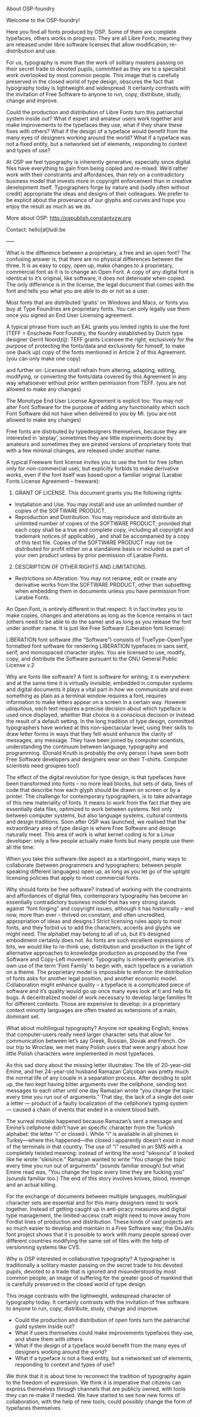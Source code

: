 About OSP-foundry

Welcome to the OSP-foundry!

Here you find all fonts produced by OSP. Some of them are complete typefaces, others works in progress. They are all Libre Fonts, meaning they are released under libre software licenses that allow modification, re-distribution and use.

For us, typography is more than the work of solitary masters passing on their secret trade to devoted pupils, committed as they are to a specialist work overlooked by most common people. This image that is carefully preserved in the closed world of type design, obscures the fact that typography today is lightweight and widespread. It certainly contrasts with the invitation of Free Software to anyone to run, copy, distribute, study, change and improve.

Could the production and distribution of Libre Fonts turn this patriarchal system inside out? What if expert and amateur users work together and make improvements to the typefaces they use, what if they share these fixes with others? What if the design of a typeface would benefit from the many eyes of designers working around the world? What if a typeface was not a fixed entity, but a networked set of elements, responding to context and types of use?

At OSP we feel typography is inherently generative, especially since digital files have everything to gain from being copied and re-mixed. We’d rather work with their constraints and affordances, than rely on a contradictory business model that invests more in copyright enforcement than in creative development itself. Typographers forge by nature and (sadly often without credit) appropriate the ideas and designs of their colleagues. We prefer to be explicit about the provenance of our glyphs and curves and hope you enjoy the result as much as we do.

More about OSP: http://ospublish.constantvzw.org

Contact: hello[at]ludi.be

—–

What is the difference between a proprietary, a free and an open font?
The confusing answer is, that there are no physical differences between the three. It is as easy to copy, open up, make changes to a proprietary, commercial font as it is to change an Open Font. A copy of any digital font is identical to it’s original, like software, it does not deterioate when copied. The only difference is in the license, the legal document that comes with the font and tells you what you are able to do or not as a user.

Most fonts that are distributed ‘gratis’ on Windows and Macs, or fonts you buy at Type Foundries are proprietary fonts. You can only legally use them once you signed an End User Licensing agreement.

A typical phrase from such an EAL grants you limited rights to use the font (TEFF = Enschede Font Foundry, the foundry established by Dutch type designer Gerrit Noordzij):
TEFF grants Licensee the right, exclusively for the purpose of protecting the fonts/data and exclusively for himself, to make one (back up) copy of the fonts mentioned in Article 2 of this Agreement.
(you can only make one copy)

and further on:
Licensee shall refrain from altering, adapting, editing, modifying, or converting the fonts/data covered by this Agreement in any way whatsoever without prior written permission from TEFF.
(you are not allowed to make any changes)

The Monotype End User License Agreement is explicit too:
You may not alter Font Software for the purpose of adding any functionality which such Font Software did not have when delivered to you by MI.
(you are not allowed to make any changes)

Free fonts are distrbuted by typedesigners themselves, because they are interested in ‘airplay’, sometimes they are little experiments done by amateurs and sometimes they are pirated versions of proprietary fonts that with a few minimal changes, are released under another name.

A typical Freeware font license invites you to use the font for free (often only for non-commercial use), but explicitly forbids to make derivative works, even if the font itself was based upon a familiar original (Larabie Fonts License Agreement – freeware):

1. GRANT OF LICENSE. This document grants you the following rights:
- Installation and Use. You may install and use an unlimited number of copies of the SOFTWARE PRODUCT.
- Reproduction and Distribution. You may reproduce and distribute an unlimited number of copies of the SOFTWARE PRODUCT; provided that each copy shall be a true and complete copy, including all copyright and trademark notices (if applicable) , and shall be accompanied by a copy of this text file. Copies of the SOFTWARE PRODUCT may not be distributed for profit either on a standalone basis or included as part of your own product unless by prior permission of Larabie Fonts.
2. DESCRIPTION OF OTHER RIGHTS AND LIMITATIONS.
- Restrictions on Alteration. You may not rename, edit or create any derivative works from the SOFTWARE PRODUCT, other than subsetting when embedding them in documents unless you have permission from Larabie Fonts.

An Open Font, is entirely different in that respect. It in fact invites you to make copies, changes and alterations as long as the licence remains in tact (others need to be able to do the same) and as long as you release the font under another name. It is just like Free Software (Liberation font license):

LIBERATION font software (the “Software”) consists of TrueType-OpenType formatted font software for rendering LIBERATION typefaces in sans serif, serif, and monospaced character styles. You are licensed to use, modify, copy, and distribute the Software pursuant to the GNU General Public License v.2

Why are fonts like software?
A font is software for writing; it is everywhere and at the same time it is virtually invisible; embedded in computer systems and digital documents it plays a vital part in how we communicate and even something as plain as a terminal window requires a font, requires information to make letters appear on a screen in a certain way. However ubiquitous, each text requires a precise decision about which typeface is used once displayed, whether that choice is a conscious decision or instead the result of a default setting.
In the long tradition of type design, committed typographers have worked at this non-spectacular level, using their skills to draw letter forms in ways that they felt would enhance the clarity of messages, any message. They have been joined by computer scientists, understanding the continuum between language, typography and programming.
(Donald Knuth is probably the only person I have seen both Free Software developers and designers wear on their T-shirts. Computer scientists need groupies too!)

The effect of the digital revolution for type design, is that typefaces have been transformed into fonts – no more lead blocks, but sets of data, lines of code that describe how each glyph should be drawn on screen or by a printer. The challenge for contemporary typographers, is to take advantage of this new materiality of fonts. It means to work from the fact that they are essentially data files, optimized to work between systems. Not only between computer systems, but also language systems, cultural contexts and design traditions.
Soon after OSP was launched, we realised that the extraordinary area of type design is where Free Software and design naturally meet. This area of work is what kernel coding is for a Linux developer: only a few people actually make fonts but many people use them all the time.

When you take this software-like aspect as a startingpoint, many ways to collaborate (between programmers and typographers; between people speaking different languages) open up, as long as you let go of the uptight licensing policies that apply to most commercial fonts.

Why should fonts be free software?
Instead of working with the constraints and affordances of digital files, contemporary typography has become an essentially contradictory business model that has very strong stands against “font forging” and copyright issues, although it has historically – and now, more than ever – thrived on constant, and often uncredited, appropriation of ideas and designs.1
Strict licensing rules apply to most fonts, and they forbid us to add the characters, accents and glyphs we might need.
The alphabet may belong to all of us, but it’s designed embodiment certainly does not. As fonts are such excellent expressions of bits, we would like to re-think use, distribution and production in the light of alternative approaches to knowledge production as proposed by the Free Software and Copy-Left movement.
Typography is inherently generative. It’s own use of the term ‘Font Family’ to begin with, each typeface is a variation on a theme.
The proprietary model is impossible to enforce: the distribution of fonts asks for another legal position, and another economic model.
Collaboration might enhance quality – a typeface is a complicated piece of software and it’s quality would go up once many eyes look at ti and help fix bugs.
A decentralized model of work necessary to develop large families fit for different contexts. Those are expensive to develop; in a proprietary context minority languages are often treated as extensions of a main, dominant set.

What about multilingual typography?
Anyone not speaking English, knows that computer-users really need larger character sets that allow for communication between let’s say Greek, Russian, Slovak and French. On our trip to Wroclaw, we met many Polish users that were angry about how little Polish characters were implemented in most typefaces.

As this sad story about the missing letter illustrates:
The life of 20-year-old Emine, and her 24-year-old husband Ramazan Çalçoban was pretty much the normal life of any couple in a separation process. After deciding to split up, the two kept having bitter arguments over the cellphone, sending text messages to each other until one day Ramazan wrote “you change the topic every time you run out of arguments.” That day, the lack of a single dot over a letter — product of a faulty localization of the cellphone’s typing system — caused a chain of events that ended in a violent blood bath.

The surreal mistake happened because Ramazan’s sent a message and Emine’s cellphone didn’t have an specific character from the Turkish alphabet: the letter “ı” or closed i. While “i” is available in all phones in Turkey—where this happened—the closed i apparently doesn’t exist in most of the terminals in that country.
The use of “i” resulted in an SMS with a completely twisted meaning: instead of writing the word “sıkısınca” it looked like he wrote “sikisince.” Ramazan wanted to write “You change the topic every time you run out of arguments” (sounds familiar enough) but what Emine read was, “You change the topic every time they are fucking you” (sounds familiar too.)
The end of this story involves knives, blood, revenge and an actual killing.

For the exchange of documents between multiple languages, multilingual character sets are essential and for this many designers need to work together. Instead of getting caught up in anti-piracy measures and digital type management, the limited-access craft might need to move away from Fordist lines of production and distribution. These kinds of vast projects are so much easier to develop and maintain in a Free Software way; the DeJaVu font project shows that it is possible to work with many people spread over different countries modifying the same set of files with the help of versionning systems like CVS.

Why is OSP interested in collaborative typography?
A typographer is traditionally a solitary master passing on the secret trade to his devoted pupils, devoted to a trade that is ignored and misunderstood by most common people; an image of suffering for the greater good of mankind that is carefully preserved in the closed world of type design.

This image contrasts with the lightweight, widespread character of typography today. It certainly contrasts with the invitation of free software to anyone to run, copy, distribute, study, change and improve.

* Could the production and distribution of open fonts turn the patriarchal guild system inside out?
* What if users themselves could make improvements typefaces they use, and share them with others
* What if the design of a typeface would benefit from the many eyes of designers working around the world?
* What if a typeface is not a fixed entity, but a networked set of elements, responding to context and types of use?

We think that it is about time to reconnect the tradition of typography again to the freedom of expression. We think it is imperative that citizens can express themselves through channels that are publicly owned, with tools they can re-make if needed. We have started to see how new forms of collaboration, with the help of new tools, could possibly change the form of typefaces themselves.

